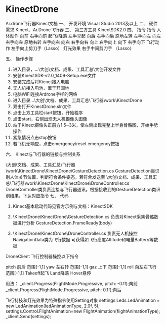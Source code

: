 # KinectDrone


Ar.drone飞行器Kinect文档
一、    开发环境
Visual Studio 2013及以上
二、    硬件需求
Kinect、Ar.Drone飞行器
三、    第三方工具
KinectSDK2.0
四、    指令
指令    人体动作    向前    右手向前
起飞/降落    左手举起    向后    右手向后
原地左转    左手向左    向左    右手向左
原地右转    左手向右    向右    右手向右
向上    右手向上    向下    右手向下
飞行动作    左手向上剪刀手（Lasso）    灯光效果    右手中间剪刀手
（Lasso）

五、    操作步骤
1.    进入目录，…\大创\文档、成果、工具汇总\大创开发文件
2.    安装KinectSDK-v2.0_1409-Setup.exe文件
3.    安装完成后将Kienct接入电脑
4.    无人机接入电池，置于开阔地
5.    电脑WiFi连接Ardrone字样的网络
6.    进入目录…\大创\文档、成果、工具汇总\飞行器\work\KinectDrone
7.    双击打开KinectDrone.sln文件
8.    点击上方工具栏start按钮，开始程序
9.    点击start，右侧出现无人机摄像头图像
10.    站于Kinect摄像头正前方1.5~3米，使左侧出现完整上半身骨骼图，开始手势操作
11.    紧急情况点击stop按钮
12.    若飞机无响应，点击emergency/reset emergency按钮

六、    Kinect与飞行器的链接与控制关系









\大创\文档、成果、工具汇总\飞行器\work\KinectDrone\KinectDrone\GestureDetection.cs
GestureDetection类识别人体关节位置，判断符合条件姿态，若符合发送至
\大创\文档、成果、工具汇总\飞行器\work\KinectDrone\KinectDrone\DroneController.cs
DroneController类负责连接与飞行器通讯，根据接收到的GestureDetection类识别结果，下达对应指令
七、    代码
1.    Kinect基本启动代码见官方示例与文档：KinectSDK
2.    \KinectDrone\KinectDrone\GestureDetection.cs
负责对Kinect采集骨骼数据进行分析
GestureDetection.FrameReady(body)

3.    \KinectDrone\KinectDrone\DroneController.cs
负责无人机操控
NavigationData类为飞行数据
可获得如飞行高度Altitude和电量Battery等数据

DroneClient 飞行控制器操控以下指令

pitch 前后 范围[-1,1]
yaw 左右转 范围[-1,1]
gaz 上下 范围[-1,1]
roll 向左右飞行 范围[-1,1]
Takeoff起飞
Land降落
Hover悬停

用法：
_client.Progress(FlightMode.Progressive, pitch: -0.1f);向前
_client.Progress(FlightMode.Progressive, pitch: 0.1f);向后

飞行特技和灯光效果为特殊指令使用Setting对象
settings.Leds.LedAnimation = new LedAnimation(ledAnimationType, 2.0f, 5);
settings.Control.FlightAnimation=new FlightAnimation(flightAnimationType);
_client.Send(settings);
